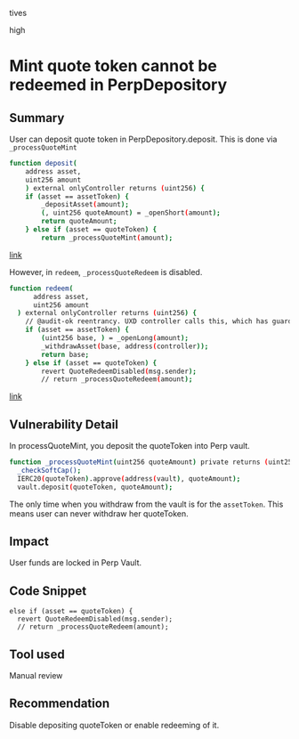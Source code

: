 tives

high

# Mint quote token cannot be redeemed in PerpDepository

## Summary

User can deposit quote token in PerpDepository.deposit. This is done via `_processQuoteMint`

```bash
function deposit(
    address asset,
    uint256 amount
	) external onlyController returns (uint256) {
	if (asset == assetToken) {
	    _depositAsset(amount);
	    (, uint256 quoteAmount) = _openShort(amount);
	    return quoteAmount;
	} else if (asset == quoteToken) {
	    return _processQuoteMint(amount);
```
[link](https://github.com/sherlock-audit/2023-01-uxd/blob/main/contracts/integrations/perp/PerpDepository.sol#L240)

However, in `redeem`, `_processQuoteRedeem` is disabled.

```bash
function redeem(
      address asset,
      uint256 amount
  ) external onlyController returns (uint256) {
    // @audit-ok reentrancy. UXD controller calls this, which has guard
    if (asset == assetToken) {
        (uint256 base, ) = _openLong(amount);
        _withdrawAsset(base, address(controller));
        return base;
    } else if (asset == quoteToken) {
        revert QuoteRedeemDisabled(msg.sender);
        // return _processQuoteRedeem(amount);
```
[link](https://github.com/sherlock-audit/2023-01-uxd/blob/main/contracts/integrations/perp/PerpDepository.sol#L274)

## Vulnerability Detail

In processQuoteMint, you deposit the quoteToken into Perp vault.

```bash
function _processQuoteMint(uint256 quoteAmount) private returns (uint256) {
  _checkSoftCap();
  IERC20(quoteToken).approve(address(vault), quoteAmount);
  vault.deposit(quoteToken, quoteAmount);
```

The only time when you withdraw from the vault is for the `assetToken`. This means user can never withdraw her quoteToken.

## Impact

User funds are locked in Perp Vault.

## Code Snippet

```solidity
else if (asset == quoteToken) {
  revert QuoteRedeemDisabled(msg.sender);
  // return _processQuoteRedeem(amount);
```

## Tool used

Manual review

## Recommendation

Disable depositing quoteToken or enable redeeming of it.